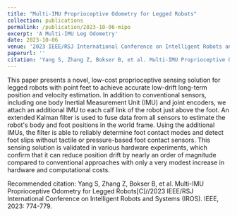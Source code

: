 ```yaml
---
title: "Multi-IMU Proprioceptive Odometry for Legged Robots"
collection: publications
permalink: /publication/2023-10-06-mipo
excerpt: 'A Multi-IMU Leg Odometry'
date: 2023-10-06
venue: '2023 IEEE/RSJ International Conference on Intelligent Robots and Systems (IROS)'
paperurl: ''
citation: 'Yang S, Zhang Z, Bokser B, et al. Multi-IMU Proprioceptive Odometry for Legged Robots[C]//2023 IEEE/RSJ International Conference on Intelligent Robots and Systems (IROS). IEEE, 2023: 774-779.'
---
```

This paper presents a novel, low-cost proprioceptive sensing solution for legged robots with point feet to achieve accurate low-drift long-term position and velocity estimation. In addition to conventional sensors, including one body Inertial Measurement Unit (IMU) and joint encoders, we attach an additional IMU to each calf link of the robot just above the foot. An extended Kalman filter is used to fuse data from all sensors to estimate the robot's body and foot positions in the world frame. Using the additional IMUs, the filter is able to reliably determine foot contact modes and detect foot slips without tactile or pressure-based foot contact sensors. This sensing solution is validated in various hardware experiments, which confirm that it can reduce position drift by nearly an order of magnitude compared to conventional approaches with only a very modest increase in hardware and computational costs.

Recommended citation: Yang S, Zhang Z, Bokser B, et al. Multi-IMU Proprioceptive Odometry for Legged Robots[C]//2023 IEEE/RSJ International Conference on Intelligent Robots and Systems (IROS). IEEE, 2023: 774-779.